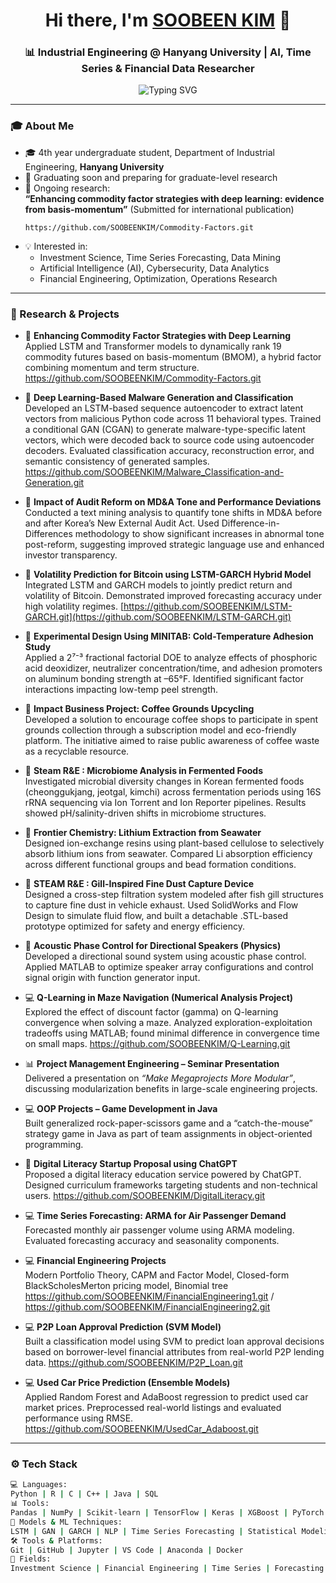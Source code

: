 <h1 align="center">Hi there, I'm <a href="https://github.com/soobeenkim" target="_blank">SOOBEEN KIM</a> 👋</h1>
<h3 align="center">📊 Industrial Engineering @ Hanyang University | AI, Time Series & Financial Data Researcher</h3>

<p align="center">
  <img src="https://readme-typing-svg.herokuapp.com?font=Fira+Code&size=22&duration=2500&pause=1000&center=true&width=500&lines=AI+%7C+Finance+%7C+Optimization;Security+%7C+Data+Mining+%7C+Forecasting;Time+Series+%7C+NLP+%7C+ML" alt="Typing SVG" />
</p>

---

### 🎓 About Me

- 🎓 4th year undergraduate student, Department of Industrial Engineering, **Hanyang University**
- 📌 Graduating soon and preparing for graduate-level research
- 🧪 Ongoing research:  
  **“Enhancing commodity factor strategies with deep learning: evidence from basis-momentum”** (Submitted for international publication)
  ```
  https://github.com/SOOBEENKIM/Commodity-Factors.git
  ```
- 💡 Interested in:
  - Investment Science, Time Series Forecasting, Data Mining  
  - Artificial Intelligence (AI), Cybersecurity, Data Analytics  
  - Financial Engineering, Optimization, Operations Research

---

### 🧠 Research & Projects

- 🧾 **Enhancing Commodity Factor Strategies with Deep Learning**  
  Applied LSTM and Transformer models to dynamically rank 19 commodity futures based on basis-momentum (BMOM), a hybrid factor combining momentum and term structure.
  https://github.com/SOOBEENKIM/Commodity-Factors.git

- 🧾 **Deep Learning-Based Malware Generation and Classification**
  Developed an LSTM-based sequence autoencoder to extract latent vectors from malicious Python code across 11 behavioral types. Trained a conditional GAN (CGAN) to generate malware-type-specific latent vectors, which were decoded back to source code using autoencoder decoders. Evaluated classification accuracy, reconstruction error, and semantic consistency of generated samples.
  https://github.com/SOOBEENKIM/Malware_Classification-and-Generation.git


- 🧾 **Impact of Audit Reform on MD&A Tone and Performance Deviations**  
  Conducted a text mining analysis to quantify tone shifts in MD&A before and after Korea’s New External Audit Act. Used Difference-in-Differences methodology to show significant increases in abnormal tone post-reform, suggesting improved strategic language use and enhanced investor transparency.

- 🧾 **Volatility Prediction for Bitcoin using LSTM-GARCH Hybrid Model**  
  Integrated LSTM and GARCH models to jointly predict return and volatility of Bitcoin. Demonstrated improved forecasting accuracy under high volatility regimes.
  [https://github.com/SOOBEENKIM/LSTM-GARCH.git](https://github.com/SOOBEENKIM/LSTM-GARCH.git)

- 🧾 **Experimental Design Using MINITAB: Cold-Temperature Adhesion Study**  
  Applied a 2⁷⁻³ fractional factorial DOE to analyze effects of phosphoric acid deoxidizer, neutralizer concentration/time, and adhesion promoters on aluminum bonding strength at –65°F. Identified significant factor interactions impacting low-temp peel strength.

- 🌱 **Impact Business Project: Coffee Grounds Upcycling**  
  Developed a solution to encourage coffee shops to participate in spent grounds collection through a subscription model and eco-friendly platform. The initiative aimed to raise public awareness of coffee waste as a recyclable resource.
- 🧪 **Steam R&E : Microbiome Analysis in Fermented Foods**  
  Investigated microbial diversity changes in Korean fermented foods (cheonggukjang, jeotgal, kimchi) across fermentation periods using 16S rRNA sequencing via Ion Torrent and Ion Reporter pipelines. Results showed pH/salinity-driven shifts in microbiome structures.  
- 🧪 **Frontier Chemistry: Lithium Extraction from Seawater**  
  Designed ion-exchange resins using plant-based cellulose to selectively absorb lithium ions from seawater. Compared Li absorption efficiency across different functional groups and bead formation conditions.
- 🧪 **STEAM R&E : Gill-Inspired Fine Dust Capture Device**  
  Designed a cross-step filtration system modeled after fish gill structures to capture fine dust in vehicle exhaust. Used SolidWorks and Flow Design to simulate fluid flow, and built a detachable .STL-based prototype optimized for safety and energy efficiency.
- 🧪 **Acoustic Phase Control for Directional Speakers (Physics)**  
  Developed a directional sound system using acoustic phase control. Applied MATLAB to optimize speaker array configurations and control signal origin with function generator input.

- 💻 **Q-Learning in Maze Navigation (Numerical Analysis Project)**  
  Explored the effect of discount factor (gamma) on Q-learning convergence when solving a maze. Analyzed exploration-exploitation tradeoffs using MATLAB; found minimal difference in convergence time on small maps.
  https://github.com/SOOBEENKIM/Q-Learning.git

- 📊 **Project Management Engineering – Seminar Presentation**  
  Delivered a presentation on *“Make Megaprojects More Modular”*, discussing modularization benefits in large-scale engineering projects.

- 💻 **OOP Projects – Game Development in Java**  
  Built generalized rock-paper-scissors game and a “catch-the-mouse” strategy game in Java as part of team assignments in object-oriented programming.

- 🤖 **Digital Literacy Startup Proposal using ChatGPT**  
  Proposed a digital literacy education service powered by ChatGPT. Designed curriculum frameworks targeting students and non-technical users.
  https://github.com/SOOBEENKIM/DigitalLiteracy.git

- 💻 **Time Series Forecasting: ARMA for Air Passenger Demand**  
  Forecasted monthly air passenger volume using ARMA modeling. Evaluated forecasting accuracy and seasonality components.

- 💻 **Financial Engineering Projects**  
  Modern Portfolio Theory, CAPM and Factor Model, Closed-form BlackScholesMerton pricing model, Binomial tree
  https://github.com/SOOBEENKIM/FinancialEngineering1.git / 
  https://github.com/SOOBEENKIM/FinancialEngineering2.git

- 💻 **P2P Loan Approval Prediction (SVM Model)**  
  Built a classification model using SVM to predict loan approval decisions based on borrower-level financial attributes from real-world P2P lending data.
  https://github.com/SOOBEENKIM/P2P_Loan.git

- 💻 **Used Car Price Prediction (Ensemble Models)**  
  Applied Random Forest and AdaBoost regression to predict used car market prices. Preprocessed real-world listings and evaluated performance using RMSE.
  https://github.com/SOOBEENKIM/UsedCar_Adaboost.git

---

### ⚙️ Tech Stack

```bash
💻 Languages:
Python | R | C | C++ | Java | SQL  
📊 Tools:
Pandas | NumPy | Scikit-learn | TensorFlow | Keras | XGBoost | PyTorch
🧠 Models & ML Techniques:
LSTM | GAN | GARCH | NLP | Time Series Forecasting | Statistical Modeling (R, STATA, MINITAB)
🛠️ Tools & Platforms:
Git | GitHub | Jupyter | VS Code | Anaconda | Docker  
🧮 Fields:
Investment Science | Financial Engineering | Time Series | Forecasting | Machine Learning | Data Mining | Optimization | Cybersecurity | ADSP
